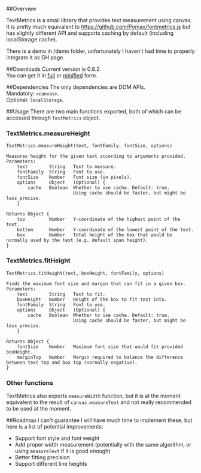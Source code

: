 ##Overview

TextMetrics is a small library that provides text measurement using canvas. It is pretty much equivalent to https://github.com/Pomax/fontmetrics.js but has slightly different API and supports caching by default (including localStorage cache).

There is a demo in /demo folder, unfortunately I haven't had time to properly integrate it as GH page.

##Downloads
Current version is 0.8.2.  
You can get it in [full](dist/textmetrics-0.8.2.js) or [minified](dist/textmetrics-0.8.2.min.js) form.

##Dependencies
The only dependencies are DOM APIs.  
Mandatory: `<canvas>`.  
Optional: `localStorage`.  

##Usage
There are two main functions exported, both of which can be accessed through `TextMetrics` object.

### TextMetrics.measureHeight
    TextMetrics.measureHeight(text, fontFamily, fontSize, options)
    
    Measures height for the given text according to arguments provided.
    Parameters:
        text        String   Text to measure.
        fontFamily  String   Font to use.
        fontSize    Number   Font size (in pixels).
        options     Object   (Optional) { 
            cache   Boolean  Whether to use cache. Default: true.
                             Using cache should be faster, but might be less precise.
        }

    Returns Object {
        top         Number   Y-coordinate of the highest point of the text.
        bottom      Number   Y-coordinate of the lowest point of the text.
        box         Number   Total height of the box that would be normally used by the text (e.g. default span height).
    }

### TextMetrics.fitHeight
    TextMetrics.fitHeight(text, boxHeight, fontFamily, options)
    
    Finds the maximum font size and margin that can fit in a given box.
    Parameters:
        text        String   Text to fit.
        boxHeight   Number   Height of the box to fit text into.
        fontFamily  String   Font to use.
        options     Object   (Optional) { 
            cache   Boolean  Whether to use cache. Default: true.
                             Using cache should be faster, but might be less precise.
        }

    Returns Object {
        fontSize    Number   Maximum font size that would fit provided boxHeight.
        marginTop   Number   Margin required to balance the difference between text top and box top (normally negative).
    }

### Other functions
TextMetrics also exports `measureWidth` function, but it is at the moment equivalent to the result of `canvas.measureText` and not really recommended to be used at the moment.

##Roadmap
I can't guarantee I will have much time to implement these, but here is a list of potential improvements:

* Support font style and font weight
* Add proper width measurement (potentially with the same algorithm, or using `measureText` if it is good enough)
* Better fitting precision
* Support different line heights